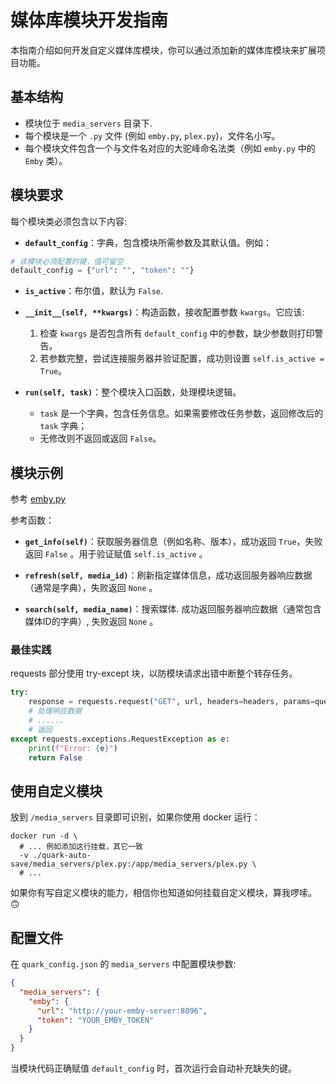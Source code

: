 # 媒体库模块开发指南

本指南介绍如何开发自定义媒体库模块，你可以通过添加新的媒体库模块来扩展项目功能。

## 基本结构

* 模块位于 `media_servers` 目录下.
* 每个模块是一个 `.py` 文件 (例如 `emby.py`, `plex.py`)，文件名小写。
* 每个模块文件包含一个与文件名对应的大驼峰命名法类（例如 `emby.py` 中的 `Emby` 类）。

## 模块要求

每个模块类必须包含以下内容:

* **`default_config`**：字典，包含模块所需参数及其默认值。例如：

```python
# 该模块必须配置的键，值可留空
default_config = {"url": "", "token": ""}
```

* **`is_active`**：布尔值，默认为 `False`.

* **`__init__(self, **kwargs)`**：构造函数，接收配置参数 `kwargs`。它应该:
    1. 检查 `kwargs` 是否包含所有 `default_config` 中的参数，缺少参数则打印警告。
    2. 若参数完整，尝试连接服务器并验证配置，成功则设置 `self.is_active = True`。

* **`run(self, task)`**：整个模块入口函数，处理模块逻辑。
  * `task` 是一个字典，包含任务信息。如果需要修改任务参数，返回修改后的 `task` 字典；
  * 无修改则不返回或返回 `False`。

## 模块示例

参考 [emby.py](emby.py)

参考函数：

* **`get_info(self)`**：获取服务器信息（例如名称、版本），成功返回 `True`，失败返回 `False` 。用于验证赋值 `self.is_active` 。

* **`refresh(self, media_id)`**：刷新指定媒体信息，成功返回服务器响应数据（通常是字典），失败返回 `None` 。

* **`search(self, media_name)`**：搜索媒体. 成功返回服务器响应数据（通常包含媒体ID的字典）, 失败返回 `None` 。

### 最佳实践

requests 部分使用 try-except 块，以防模块请求出错中断整个转存任务。

```python
try:
    response = requests.request("GET", url, headers=headers, params=querystring)
    # 处理响应数据
    # ......
    # 返回
except requests.exceptions.RequestException as e:
    print(f"Error: {e}")
    return False
```

## 使用自定义模块

放到 `/media_servers` 目录即可识别，如果你使用 docker 运行：

```shell
docker run -d \
  # ... 例如添加这行挂载，其它一致
  -v ./quark-auto-save/media_servers/plex.py:/app/media_servers/plex.py \
  # ...
```

如果你有写自定义模块的能力，相信你也知道如何挂载自定义模块，算我啰嗦。🙃

## 配置文件

在 `quark_config.json` 的 `media_servers` 中配置模块参数:

```json
{
  "media_servers": {
    "emby": {
      "url": "http://your-emby-server:8096",
      "token": "YOUR_EMBY_TOKEN"
    }
  }
}
```

当模块代码正确赋值 `default_config` 时，首次运行会自动补充缺失的键。